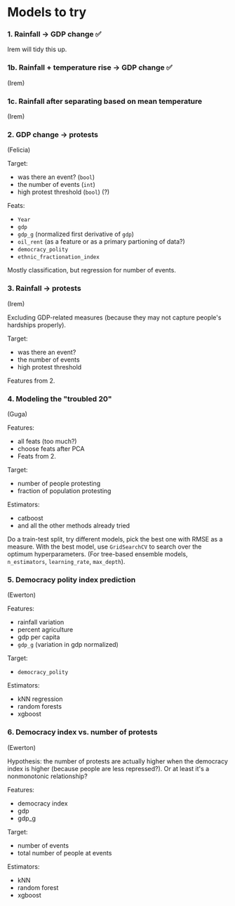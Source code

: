 # Models to try

### 1. Rainfall -> GDP change :white_check_mark:
Irem will tidy this up.

### 1b. Rainfall + temperature rise -> GDP change :white_check_mark:
(Irem)

### 1c. Rainfall after separating based on mean temperature
(Irem)

### 2. GDP change -> protests
(Felicia)

Target:
- was there an event? (`bool`)
- the number of events (`int`)
- high protest threshold (`bool`) (?)

Feats:
- `Year`
- `gdp`
- `gdp_g` (normalized first derivative of `gdp`)
- `oil_rent` (as a feature or as a primary partioning of data?)
- `democracy_polity`
- `ethnic_fractionation_index`

Mostly classification, but regression for number of events.

### 3. Rainfall -> protests
(Irem)

Excluding GDP-related measures (because they may not capture people's hardships properly).

Target:
- was there an event?
- the number of events
- high protest threshold

Features from 2.

### 4. Modeling the "troubled 20"
(Guga)

Features:
- all feats (too much?)
- choose feats after PCA
- Feats from 2.

Target:
- number of people protesting
- fraction of population protesting

Estimators:
- catboost
- and all the other methods already tried

Do a train-test split, try different models, pick the best one with RMSE as a measure. With the best model, use `GridSearchCV` to search over the optimum hyperparameters. (For tree-based ensemble models, `n_estimators`, `learning_rate`, `max_depth`).

### 5. Democracy polity index prediction
(Ewerton)

Features:
- rainfall variation
- percent agriculture
- gdp per capita
- `gdp_g` (variation in gdp normalized)

Target:
- `democracy_polity`

Estimators:
- kNN regression
- random forests
- xgboost

### 6. Democracy index vs. number of protests
(Ewerton)

Hypothesis: the number of protests are actually higher when the democracy index is higher (because people are less repressed?). Or at least it's a nonmonotonic relationship?

Features:
- democracy index
- gdp
- gdp_g

Target:
- number of events
- total number of people at events

Estimators:
- kNN
- random forest
- xgboost